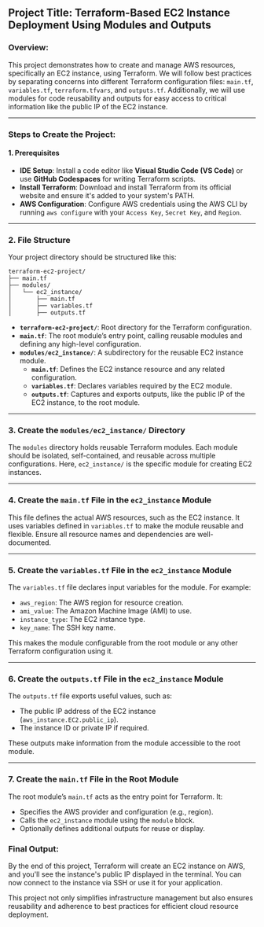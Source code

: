 ## Project Title: **Terraform-Based EC2 Instance Deployment Using Modules and Outputs**

### Overview:
This project demonstrates how to create and manage AWS resources, specifically an EC2 instance, using Terraform. We will follow best practices by separating concerns into different Terraform configuration files: `main.tf`, `variables.tf`, `terraform.tfvars`, and `outputs.tf`. Additionally, we will use modules for code reusability and outputs for easy access to critical information like the public IP of the EC2 instance.

---

### Steps to Create the Project:

#### **1. Prerequisites**
   - **IDE Setup**: Install a code editor like **Visual Studio Code (VS Code)** or use **GitHub Codespaces** for writing Terraform scripts.
   - **Install Terraform**: Download and install Terraform from its official website and ensure it's added to your system's PATH.
   - **AWS Configuration**: Configure AWS credentials using the AWS CLI by running `aws configure` with your `Access Key`, `Secret Key`, and `Region`.

---

### **2. File Structure**
Your project directory should be structured like this:
```
terraform-ec2-project/
├── main.tf
├── modules/
│   └── ec2_instance/
│       ├── main.tf
│       ├── variables.tf
│       ├── outputs.tf
```
- **`terraform-ec2-project/`**: Root directory for the Terraform configuration.
- **`main.tf`**: The root module’s entry point, calling reusable modules and defining any high-level configuration.
- **`modules/ec2_instance/`**: A subdirectory for the reusable EC2 instance module.
  - **`main.tf`**: Defines the EC2 instance resource and any related configuration.
  - **`variables.tf`**: Declares variables required by the EC2 module.
  - **`outputs.tf`**: Captures and exports outputs, like the public IP of the EC2 instance, to the root module.

---

### **3. Create the `modules/ec2_instance/` Directory**
The `modules` directory holds reusable Terraform modules. Each module should be isolated, self-contained, and reusable across multiple configurations. Here, `ec2_instance/` is the specific module for creating EC2 instances.

---

### **4. Create the `main.tf` File in the `ec2_instance` Module**
This file defines the actual AWS resources, such as the EC2 instance. It uses variables defined in `variables.tf` to make the module reusable and flexible. Ensure all resource names and dependencies are well-documented.

---

### **5. Create the `variables.tf` File in the `ec2_instance` Module**
The `variables.tf` file declares input variables for the module. For example:
- `aws_region`: The AWS region for resource creation.
- `ami_value`: The Amazon Machine Image (AMI) to use.
- `instance_type`: The EC2 instance type.
- `key_name`: The SSH key name.

This makes the module configurable from the root module or any other Terraform configuration using it.

---

### **6. Create the `outputs.tf` File in the `ec2_instance` Module**
The `outputs.tf` file exports useful values, such as:
- The public IP address of the EC2 instance (`aws_instance.EC2.public_ip`).
- The instance ID or private IP if required.

These outputs make information from the module accessible to the root module.

---

### **7. Create the `main.tf` File in the Root Module**
The root module’s `main.tf` acts as the entry point for Terraform. It:
- Specifies the AWS provider and configuration (e.g., region).
- Calls the `ec2_instance` module using the `module` block.
- Optionally defines additional outputs for reuse or display.

### Final Output:
By the end of this project, Terraform will create an EC2 instance on AWS, and you'll see the instance's public IP displayed in the terminal. You can now connect to the instance via SSH or use it for your application.  

This project not only simplifies infrastructure management but also ensures reusability and adherence to best practices for efficient cloud resource deployment.


